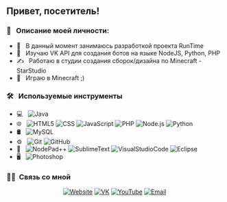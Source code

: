 <h2> Привет, посетитель! </h2>

<h3> 👨 &nbsp; Описание моей личности: </h3>

- 🚀 &nbsp; В данный момент занимаюсь разработкой проекта RunTime
- 🌱 &nbsp; Изучаю VK API для создания ботов на языке NodeJS, Python, PHP
- ✍️ &nbsp; Работаю в студии создания сборок/дизайна по Minecraft - StarStudio
- 💼 &nbsp; Играю в Minecraft ;)

<h3> 🛠 &nbsp; Используемые инструменты </h3>

- 💻 &nbsp;
  ![Java](https://img.shields.io/badge/-Java-333333?style=flat&logo=Java&logoColor=007396)
- 🌐 &nbsp;
  ![HTML5](https://img.shields.io/badge/-HTML5-333333?style=flat&logo=HTML5)
  ![CSS](https://img.shields.io/badge/-CSS-333333?style=flat&logo=CSS3&logoColor=1572B6)
  ![JavaScript](https://img.shields.io/badge/-JavaScript-333333?style=flat&logo=javascript)
  ![PHP](https://img.shields.io/badge/-PHP-333333?style=flat&logo=php)
  ![Node.js](https://img.shields.io/badge/-Node.js-333333?style=flat&logo=node.js)
  ![Python](https://img.shields.io/badge/-python-333333?style=flat&logo=python)
- 🛢 &nbsp;
  ![MySQL](https://img.shields.io/badge/-MySQL-333333?style=flat&logo=mysql)
- ⚙️ &nbsp;
  ![Git](https://img.shields.io/badge/-Git-333333?style=flat&logo=git)
  ![GitHub](https://img.shields.io/badge/-GitHub-333333?style=flat&logo=github)
- 🔧 &nbsp;
  ![NodePad++](https://img.shields.io/badge/-NodePad++-333333?style=flat&logo=NotePadPlusPlus)
  ![SublimeText](https://img.shields.io/badge/-SublimeText-333333?style=flat&logo=SublimeText)
  ![VisualStudioCode](https://img.shields.io/badge/-VisualStudioCode-333333?style=flat&logo=VisualStudioCode)
  ![Eclipse](https://img.shields.io/badge/-Eclipse-333333?style=flat&logo=eclipse-ide&logoColor=2C2255)
- 🖥 &nbsp;
  ![Photoshop](https://img.shields.io/badge/-Photoshop-333333?style=flat&logo=adobe-photoshop)

<h3> 🤝🏻 &nbsp;Связь со мной </h3>

<p align="center">
<a href="https://foammy.pw"><img alt="Website" src="https://img.shields.io/badge/WebSite-foammy.pw-blue?style=flat-square&logo=google-chrome"></a>
<a href="https://vk.com/foammy/"><img alt="VK" src="https://img.shields.io/badge/VK-foammy-blue?style=flat-square&logo=vk"></a>
<a href="https://youtube.com/c/Foammys/"><img alt="YouTube" src="https://img.shields.io/badge/YouTube-Foammy-blue?style=flat-square&logo=youtube"></a>
<a href="mailto:me@foammy.pw"><img alt="Email" src="https://img.shields.io/badge/Email-me@foammy.pw-blue?style=flat-square&logo=gmail"></a>
</p>
